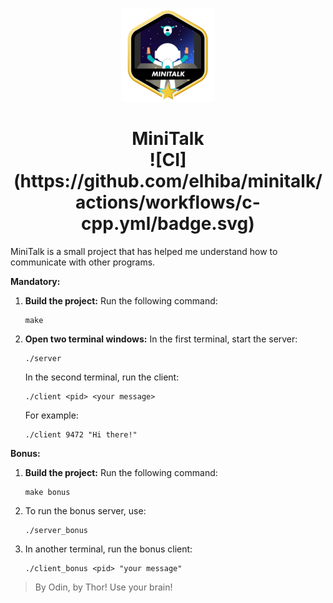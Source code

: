 <p align="center">
	<img src=".badge/minitalkm.png"/>
</p> 

<h1 align="center">
	MiniTalk <br>
![CI](https://github.com/elhiba/minitalk/actions/workflows/c-cpp.yml/badge.svg)
</h1> 

MiniTalk is a small project that has helped me understand how to communicate with other programs.

**Mandatory:**

1. **Build the project:**
	Run the following command:
	```shell
   make
   ```

2. **Open two terminal windows:**
   In the first terminal, start the server:
   ```shell
   ./server
   ```
   In the second terminal, run the client:
   ```shell
   ./client <pid> <your message>
   ```
   For example:
   ```shell
   ./client 9472 "Hi there!"
   ```

**Bonus:**
1. **Build the project:**
   Run the following command:
   ```shell
   make bonus
   ```
2. To run the bonus server, use:
   ```shell
   ./server_bonus
   ```
3. In another terminal, run the bonus client:
   ```shell
   ./client_bonus <pid> "your message"
   ```

> By Odin, by Thor! Use your brain!
